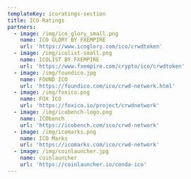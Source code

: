 ```yaml
---
templateKey: icoratings-section
title: ICO Ratings
partners:
  - image: /img/ico_glory_small.png
    name: ICO GLORY BY FXEMPIRE
    url: 'https://www.icoglory.com/ico/crwdtoken'
  - image: /img/icolist-small.png
    name: ICOLIST BY FXEMPIRE
    url: 'https://www.fxempire.com/crypto/ico/crwdtoken'
  - image: /img/foundico.jpg
    name: FOUND ICO
    url: 'https://foundico.com/ico/crwd-network.html'
  - image: /img/foxico.png
    name: FOX ICO
    url: 'https://foxico.io/project/crwdnetwork'
  - image: /img/icobench-logo.png
    name: ICObench
    url: 'https://icobench.com/ico/crwd-network'
  - image: /img/icomarks.png
    name: ICO Marks
    url: 'https://icomarks.com/ico/crwd-network'
  - image: /img/coinlauncher.jpg
    name: coinlauncher
    url: 'https://coinlauncher.io/conda-ico'
---
```


